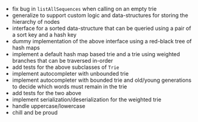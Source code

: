 - fix bug in `listAllSequences` when calling on an empty trie
- generalize to support custom logic and data-structures for storing the hierarchy of nodes
- interface for a sorted data-structure that can be queried using a pair of a sort key and a hash key
- dummy implementation of the above interface using a red-black tree of hash maps
- implement a default hash map based trie and a trie using weighted branches that can be traversed in-order
- add tests for the above subclasses of `Trie`
- implement autocompleter with unbounded trie
- implement autocompleter with bounded trie and old/young generations to decide which words must remain in the trie
- add tests for the two above
- implement serialization/deserialization for the weighted trie
- handle uppercase/lowercase
- chill and be proud
